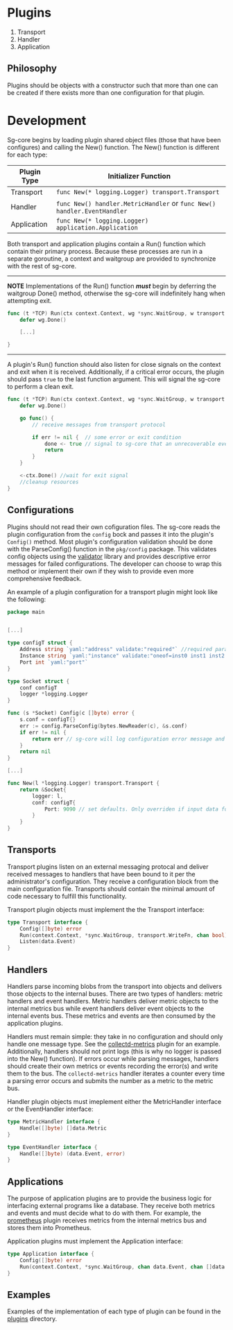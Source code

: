 # Plugins

1. Transport
2. Handler
3. Application

## Philosophy
Plugins should be objects with a constructor such that more than one can be 
created if there exists more than one configuration for that plugin.

# Development
Sg-core begins by loading plugin shared object files (those that have been configures) and calling the New() function. The New() function is different for each type:

Plugin Type | Initializer Function
-|-
Transport | `func New(* logging.Logger) transport.Transport`
Handler | `func New() handler.MetricHandler` or `func New() handler.EventHandler`
Application | `func New(* logging.Logger) application.Application`

Both transport and application plugins contain a Run() function which contain their primary process. Because these processes are run in a separate goroutine, a context and waitgroup are provided to synchronize with the rest of sg-core.

---
**NOTE**
Implementations of the Run() function ___must___ begin by deferring the waitgroup Done() method, otherwise the sg-core will indefinitely hang when attempting exit.

```go
func (t *TCP) Run(ctx context.Context, wg *sync.WaitGroup, w transport.WriteFn, done chan bool) transport.Transport {
    defer wg.Done()

    [...]

}

```
---

A plugin's Run() function should also listen for close signals on the context and exit when it is received. Additionally, if a critical error occurs, the plugin should pass `true` to the last function argument. This will signal the sg-core to perform a clean exit.

```go
func (t *TCP) Run(ctx context.Context, wg *sync.WaitGroup, w transport.WriteFn, done chan bool) transport.Transport {
    defer wg.Done()

    go func() {
        // receive messages from transport protocol

        if err != nil {  // some error or exit condition 
            done <- true // signal to sg-core that an unrecoverable event occured and that a clean exit should happen
            return
        }
    }

    <-ctx.Done() //wait for exit signal
    //cleanup resources
}
```


## Configurations
Plugins should not read their own cofiguration files. The sg-core reads the plugin configuration from the `config` bock and passes it into the plugin's `Config()` method. Most plugin's configuration validation should be done with the ParseConfig() function in the `pkg/config` package. This validates config objects using the [validator](https://pkg.go.dev/gopkg.in/go-playground/validator.v9) library and provides descriptive error messages for failed configurations. The developer can choose to wrap this method or implement their own if they wish to provide even more comprehensive feedback.

An example of a plugin configuration for a transport plugin might look like the following:

```go
package main


[...]

type configT struct {
    Address string `yaml:"address" validate:"required"` //required parameter
    Instance string `yaml:"instance" validate:"oneof=inst0 inst1 inst2 inst3"` //must be element in set
    Port int `yaml:"port"`
}

type Socket struct {
    conf configT
    logger *logging.Logger
}

func (s *Socket) Config(c []byte) error {
    s.conf = configT{}
    err := config.ParseConfig(bytes.NewReader(c), &s.conf)
    if err != nil {
        return err // sg-core will log configuration error message and exit
    }
    return nil
}

[...]

func New(l *logging.Logger) transport.Transport {
    return &Socket{
        logger: l,
        conf: configT{
            Port: 9090 // set defaults. Only overriden if input data for Config() contains the port option
        }
    }
}

```

## Transports

Transport plugins listen on an external messaging protocal and deliver received messages to handlers that have been bound to it per the administrator's configuration. They receive a configuration block from the main configuration file. Transports should contain the minimal amount of code necessary to fulfill this functionality. 

Transport plugin objects must implement the the Transport interface:
```go
type Transport interface {
	Config([]byte) error
	Run(context.Context, *sync.WaitGroup, transport.WriteFn, chan bool)
	Listen(data.Event)
}
```

## Handlers

Handlers parse incoming blobs from the transport into objects and delivers those objects to the internal buses. There are two types of handlers: metric handlers and event handlers. Metric handlers deliver metric objects to the internal metrics bus while event handlers deliver event objects to the internal events bus. These metrics and events are then consumed by the application plugins.

Handlers must remain simple: they take in no configuration and should only handle one message type. See the [collectd-metrics](https://github.com/pleimer/sg-core-refactor/tree/master/plugins/handler/collectd-metrics) plugin for an example. Additionally, handlers should not print logs (this is why no logger is passed into the New() function). If errors occur while parsing messages, handlers should create their own metrics or events recording the error(s) and write them to the bus. The `collectd-metrics` handler iterates a counter every time a parsing error occurs and submits the number as a metric to the metric bus.


Handler plugin objects must imeplement either the MetricHandler interface or the EventHandler interface:
```go
type MetricHandler interface {
	Handle([]byte) []data.Metric
}

type EventHandler interface {
	Handle([]byte) (data.Event, error)
}
```

## Applications

The purpose of application plugins are to provide the business logic for interfacing external programs like a database. They receive both metrics and events and must decide what to do with them. For example, the [prometheus](https://github.com/pleimer/sg-core-refactor/tree/master/plugins/application/prometheus) plugin receives metrics from the internal metrics bus and stores them into Prometheus.

Application plugins must implement the Application interface:
```go
type Application interface {
	Config([]byte) error
	Run(context.Context, *sync.WaitGroup, chan data.Event, chan []data.Metric, chan bool)
}
```

## Examples
Examples of the implementation of each type of plugin can be found in the [plugins](https://github.com/pleimer/sg-core-refactor/tree/master/plugins) directory.
